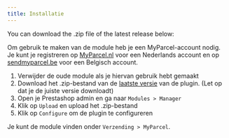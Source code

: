```yaml
---
title: Installatie
---
```


You can download the .zip file of the latest release below:

<GitHubBadge repo="myparcelnl/prestashop" />

Om gebruik te maken van de module heb je een MyParcel-account nodig. Je kunt je
registreren op [MyParcel.nl] voor een Nederlands account en op [sendmyparcel.be]
voor een Belgisch account.

1. Verwijder de oude module als je hiervan gebruik hebt gemaakt
2. Download het .zip-bestand van de [laatste versie] van de plugin. (Let op dat
   je de juiste versie downloadt)
3. Open je Prestashop admin en ga naar `Modules > Manager`
4. Klik op `Upload` en upload het .zip-bestand
5. Klik op `Configure` om de plugin te configureren

Je kunt de module vinden onder `Verzending > MyParcel`.

[myparcel.nl]: https://myparcel.nl
[sendmyparcel.be]: https://sendmyparcel.be
[laatste versie]: https://github.com/myparcelnl/prestashop/releases/latest
